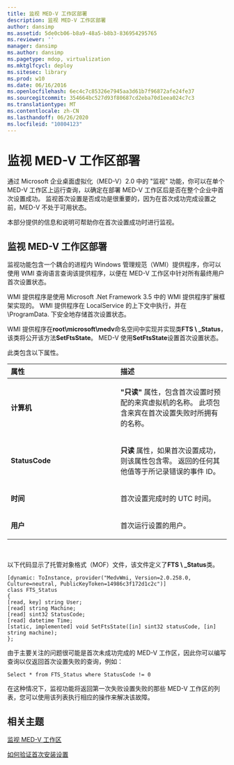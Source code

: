 ```yaml
---
title: 监视 MED-V 工作区部署
description: 监视 MED-V 工作区部署
author: dansimp
ms.assetid: 5de0cb06-b8a9-48a5-b8b3-836954295765
ms.reviewer: ''
manager: dansimp
ms.author: dansimp
ms.pagetype: mdop, virtualization
ms.mktglfcycl: deploy
ms.sitesec: library
ms.prod: w10
ms.date: 06/16/2016
ms.openlocfilehash: 6ec4c7c85326e7945aa3d61b7f96872afe24fe37
ms.sourcegitcommit: 354664bc527d93f80687cd2eba70d1eea024c7c3
ms.translationtype: MT
ms.contentlocale: zh-CN
ms.lasthandoff: 06/26/2020
ms.locfileid: "10804123"
---
```

# 监视 MED-V 工作区部署


通过 Microsoft 企业桌面虚拟化（MED-V）2.0 中的 "监视" 功能，你可以在单个 MED-V 工作区上运行查询，以确定在部署 MED-V 工作区后是否在整个企业中首次设置成功。 监视首次设置是否成功是很重要的，因为在首次成功完成设置之前，MED-V 不处于可用状态。

本部分提供的信息和说明可帮助你在首次设置成功时进行监视。

## 监视 MED-V 工作区部署


监视功能包含一个耦合的进程内 Windows 管理规范（WMI）提供程序，你可以使用 WMI 查询语言查询该提供程序，以便在 MED-V 工作区中针对所有最终用户首次设置状态。

WMI 提供程序是使用 Microsoft .Net Framework 3.5 中的 WMI 提供程序扩展框架实现的。 WMI 提供程序在 LocalService 的上下文中执行，并在 \\ProgramData. 下安全地存储首次设置状态。

WMI 提供程序在**root\\microsoft\\medv**命名空间中实现并实现类**FTS \ _Status**，该类将公开该方法**SetFtsState**。 MED-V 使用**SetFtsState**设置首次设置状态。

此类包含以下属性。

<table>
<colgroup>
<col width="50%" />
<col width="50%" />
</colgroup>
<thead>
<tr class="header">
<th align="left">属性</th>
<th align="left">描述</th>
</tr>
</thead>
<tbody>
<tr class="odd">
<td align="left"><p><strong>计算机</strong></p></td>
<td align="left"><p><strong>"只读" </strong> 属性，包含首次设置时预配的来宾虚拟机的名称。 此项包含来宾在首次设置失败时所拥有的名称。</p></td>
</tr>
<tr class="even">
<td align="left"><p><strong>StatusCode</strong></p></td>
<td align="left"><p><strong>只读 </strong> 属性，如果首次设置成功，则该属性包含零。 返回的任何其他值等于所记录错误的事件 ID。</p></td>
</tr>
<tr class="odd">
<td align="left"><p><strong>时间</strong></p></td>
<td align="left"><p>首次设置完成时的 UTC 时间。</p></td>
</tr>
<tr class="even">
<td align="left"><p><strong>用户</strong></p></td>
<td align="left"><p>首次运行设置的用户。</p></td>
</tr>
</tbody>
</table>

 

以下代码显示了托管对象格式（MOF）文件，该文件定义了**FTS \ _Status**类。

``` syntax
[dynamic: ToInstance, provider("MedvWmi, Version=2.0.258.0, Culture=neutral, PublicKeyToken=14986c3f172d1c2c")]
class FTS_Status
{
[read, key] string User;
[read] string Machine;
[read] sint32 StatusCode;
[read] datetime Time;
[static, implemented] void SetFtsState([in] sint32 statusCode, [in] string machine);
};
```

由于主要关注的问题很可能是首次未成功完成的 MED-V 工作区，因此你可以编写查询以仅返回首次设置失败的查询，例如：

``` syntax
Select * from FTS_Status where StatusCode != 0
```

在这种情况下，监视功能将返回第一次失败设置失败的那些 MED-V 工作区的列表，您可以使用该列表执行相应的操作来解决该故障。

## 相关主题


[监视 MED-V 工作区](monitor-med-v-workspaces.md)

[如何验证首次安装设置](how-to-verify-first-time-setup-settings.md)

 

 





